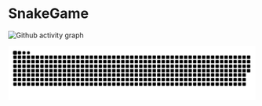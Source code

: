 # SnakeGame
![Github activity graph](https://github-readme-activity-graph.cyclic.app/graph?username=iTzArshia&theme=javascript-dark&hide_border=true&area=true)

![Snake](https://github.com/iTzArshia/iTzArshia/blob/output/github-contribution-grid-snake-dark.svg)
#
